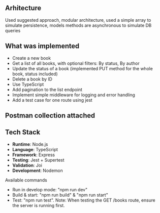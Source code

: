 ## Arhitecture
Used suggested approach, modular architecture, used a simple array to simulate persistence, models methods are asynchronous to simulate DB queries

## What was implemented
- Create a new book
- Get a list of all books, with optional filters: By status, By author
- Update the status of a book (implemented PUT method for the whole book, status included)
- Delete a book by ID 
- Use TypeScript
- Add pagination to the list endpoint
- Implement simple middleware for logging and error handling
- Add a test case for one route using jest

## Postman collection attached

## Tech Stack

- **Runtime**: Node.js
- **Language**: TypeScript
- **Framework**: Express
- **Testing**: Jest + Supertest
- **Validation**: Joi
- **Development**: Nodemon


Available commands
- Run in develop mode: "npm run dev"
- Build & start: "npm run build" & "npm run start"
- Test: "npm run test". Note: When testing the GET /books route, ensure the server is running first.